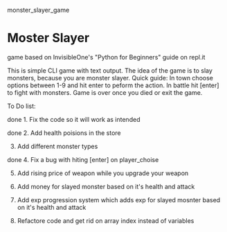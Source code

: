 monster_slayer_game
# Moster Slayer
game based on InvisibleOne's "Python for Beginners" guide on repl.it 

This is simple CLI game with text output. The idea of the game is to slay monsters, because you are monster slayer. 
Quick guide: In town choose options between 1-9 and hit enter to peform the action. In battle hit [enter] to fight with monsters. Game is over once you died or exit the game. 

To Do list:

done  1. Fix the code so it will work as intended

done  2. Add health poisions in the store

3. Add different monster types

done  4. Fix a bug with hiting [enter] on player_choise 

5. Add rising price of weapon while you upgrade your weapon

6. Add money for slayed monster based on it's health and attack

7. Add exp progression system which adds exp for slayed mosnter based on it's health and attack 

8. Refactore code and get rid on array index instead of variables


